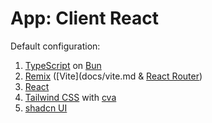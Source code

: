 # App: Client React

Default configuration:

1. [TypeScript](docs/typescript.md) on [Bun](docs/bun.md)
2. [Remix](docs/remix.md) ([Vite](docs/vite.md & [React Router](docs/react-router.md))
3. [React](docs/react.md)
4. [Tailwind CSS](docs/tailwind.md) with [cva](docs/cva.md)
5. [shadcn UI](docs/shadcn-ui.md)
